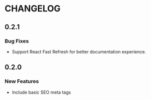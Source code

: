 # CHANGELOG

## 0.2.1

### Bug Fixes

- Support React Fast Refresh for better documentation experience.

## 0.2.0

### New Features

- Include basic SEO meta tags
